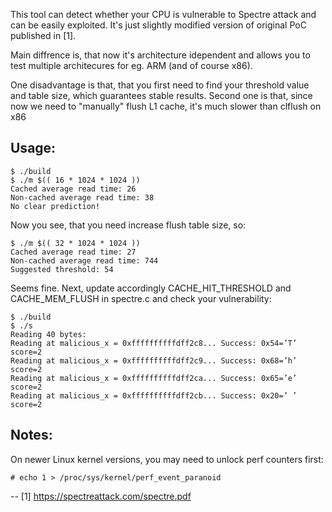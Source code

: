 
This tool can detect whether your CPU is vulnerable to Spectre attack
and can be easily exploited. It's just slightly modified version
of original PoC published in [1].

Main diffrence is, that now it's architecture idependent and allows you
to test multiple architecures for eg. ARM (and of course x86).

One disadvantage is that, that you first need to find your threshold
value and table size, which guarantees stable results.
Second one is that, since now we need to "manually" flush L1 cache,
it's much slower than clflush on x86

## Usage:

```
$ ./build
$ ./m $(( 16 * 1024 * 1024 ))
Cached average read time: 26
Non-cached average read time: 38
No clear prediction!
```

Now you see, that you need increase flush table size, so:

```
$ ./m $(( 32 * 1024 * 1024 ))
Cached average read time: 27
Non-cached average read time: 744
Suggested threshold: 54
```

Seems fine. Next, update accordingly CACHE_HIT_THRESHOLD and CACHE_MEM_FLUSH
in spectre.c and check your vulnerability:

```
$ ./build
$ ./s
Reading 40 bytes:
Reading at malicious_x = 0xffffffffffdff2c8... Success: 0x54=’T’ score=2
Reading at malicious_x = 0xffffffffffdff2c9... Success: 0x68=’h’ score=2
Reading at malicious_x = 0xffffffffffdff2ca... Success: 0x65=’e’ score=2
Reading at malicious_x = 0xffffffffffdff2cb... Success: 0x20=’ ’ score=2
```

## Notes:

On newer Linux kernel versions, you may need to unlock perf counters first:

```
# echo 1 > /proc/sys/kernel/perf_event_paranoid
```

-- 
[1] https://spectreattack.com/spectre.pdf

